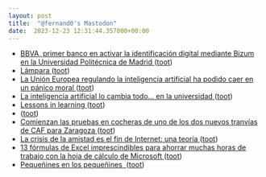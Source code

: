 ```yaml
---
layout: post
title:  "@fernand0's Mastodon"
date:  2023-12-23 12:31:44.357000+00:00
---
```

*  [BBVA, primer banco en activar la identificación digital mediante Bizum en la Universidad Politécnica de Madrid ](https://www.bbva.com/es/es/bbva-primer-banco-en-activar-la-identificacion-digital-mediante-bizum-en-la-universidad-politecnica-de-madrid) ([toot](https://mastodon.social/@fernand0/111629743184796394))
*  [Lámpara ](https://www.flickr.com/photos/fernand0/53387744761) ([toot](https://mastodon.social/@fernand0/111629525911524734))
*  [La Unión Europea regulando la inteligencia artificial ha podido caer en un pánico moral ](https://www.error500.net/p/la-union-europea-regulando-la-inteligenci) ([toot](https://mastodon.social/@fernand0/111629523665818552))
*  [La inteligencia artificial lo cambia todo… en la universidad ](https://www.consultorartesano.com/2023/12/la-inteligencia-artificial-lo-cambia-todo-en-la-universidad.htm) ([toot](https://mastodon.social/@fernand0/111629263620488301))
*  [Lessons in learning ](https://news.harvard.edu/gazette/story/2019/09/study-shows-that-students-learn-more-when-taking-part-in-classrooms-that-employ-active-learning-strategies) ([toot](https://mastodon.social/@fernand0/111628986985615701))
*  [ ](https://mastodon.social/users/fernand0/statuses/111628495203995754/activity) ([toot](https://mastodon.social/users/fernand0/statuses/111628495203995754/activity))
*  [Comienzan las pruebas en cocheras de uno de los dos nuevos tranvías de CAF para Zaragoza ](https://www.vialibre-ffe.com/noticias.asp?not=4110) ([toot](https://mastodon.social/@fernand0/111627342564047942))
*  [La crisis de la amistad es el fin de Internet: una teoría ](https://delia2d.substack.com/p/la-crisis-de-la-amistad-es-el-fi) ([toot](https://mastodon.social/@fernand0/111625788959870163))
*  [13 fórmulas de Excel imprescindibles para ahorrar muchas horas de trabajo con la hoja de cálculo de Microsoft ](https://www.genbeta.com/a-fondo/13-formulas-excel-utiles-que-cambiaran-tu-forma-usar-hoja-calculo-microsof) ([toot](https://mastodon.social/@fernand0/111625496955650825))
*  [Pequeñines en los pequeñines  ](https://avecesunafoto.wordpress.com/2023/12/22/pequenines-en-los-pequenines) ([toot](https://mastodon.social/@fernand0/111625426632487772))
